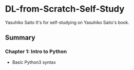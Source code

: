 # DL-from-Scratch-Self-Study
Yasuhiko Saito
It's for self-studying on Yasuhiko Saito's book.

## Summary

### Chapter 1: Intro to Python

* Basic Python3 syntax
